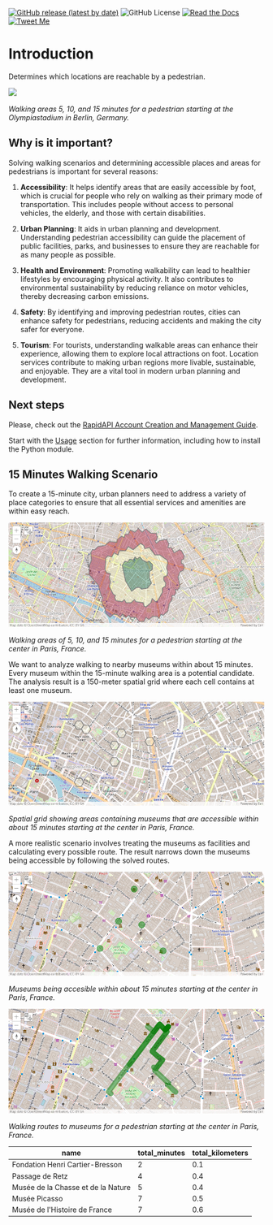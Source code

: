 [![GitHub release (latest by date)](https://img.shields.io/github/v/release/Geospatial-AI-DE/geopedestrian-py)](https://pypi.org/project/geopedestrian)
![GitHub License](https://img.shields.io/github/license/Geospatial-AI-DE/geopedestrian-py)
[![Read the Docs](https://img.shields.io/readthedocs/geopedestrian)](https://geopedestrian.readthedocs.io/en/latest)
[![Tweet Me](https://img.shields.io/twitter/url?style=social&url=https%3A%2F%2Fgithub.com%2FGeospatial-AI-DE%2Fgeopedestrian-py)](https://twitter.com/intent/tweet?text=Outstanding:&url=https%3A%2F%2Fgithub.com%2FGeospatial-AI-DE%2Fgeopedestrian-py)

# Introduction
Determines which locations are reachable by a pedestrian.

![](https://geospatial-ai.de/wp-content/uploads/2024/07/Walking-Areas-Berlin-Olympiastadium.png)

*Walking areas 5, 10, and 15 minutes for a pedestrian starting at the Olympiastadium in Berlin, Germany.*

## Why is it important?
Solving walking scenarios and determining accessible places and areas for pedestrians is important for several reasons:

1. **Accessibility**:
   It helps identify areas that are easily accessible by foot, which is crucial for people who rely on walking as their primary mode of transportation. This includes people without access to personal vehicles, the elderly, and those with certain disabilities.

2. **Urban Planning**:
   It aids in urban planning and development. Understanding pedestrian accessibility can guide the placement of public facilities, parks, and businesses to ensure they are reachable for as many people as possible.

3. **Health and Environment**:
   Promoting walkability can lead to healthier lifestyles by encouraging physical activity. It also contributes to environmental sustainability by reducing reliance on motor vehicles, thereby decreasing carbon emissions.

4. **Safety**:
   By identifying and improving pedestrian routes, cities can enhance safety for pedestrians, reducing accidents and making the city safer for everyone.

5. **Tourism**:
   For tourists, understanding walkable areas can enhance their experience, allowing them to explore local attractions on foot.
   Location services contribute to making urban regions more livable, sustainable, and enjoyable. They are a vital tool in modern urban planning and development.

## Next steps
Please, check out the [RapidAPI Account Creation and Management Guide](https://docs.rapidapi.com/docs/account-creation-and-settings).

Start with the [Usage](https://geopedestrian.readthedocs.io/en/latest/usage.html) section for further information, including
how to install the Python module.

## 15 Minutes Walking Scenario
To create a 15-minute city, urban planners need to address a variety of place categories to ensure that all essential services and amenities are within easy reach.

![](assets/images/Fifteen%20Minutes%20Walking%20Areas%20-%20Paris.png)

*Walking areas of 5, 10, and 15 minutes for a pedestrian starting at the center in Paris, France.*

We want to analyze walking to nearby museums within about 15 minutes. 
Every museum within the 15-minute walking area is a potential candidate. 
The analysis result is a 150-meter spatial grid where each cell contains at least one museum.

![](assets/images/Fifteen%20Minutes%20Walking%20Grid%20-%20Paris.png)

*Spatial grid showing areas containing museums that are accessible within about 15 minutes starting at the center in Paris, France.*

A more realistic scenario involves treating the museums as facilities and calculating every possible route. 
The result narrows down the museums being accessible by following the solved routes.

![](assets/images/Fifteen%20Minutes%20Walking%20Places%20-%20Paris.png)

*Museums being accesible within about 15 minutes starting at the center in Paris, France.*

![](assets/images/Fifteen%20Minutes%20Walking%20Routes%20-%20Paris.png)

*Walking routes to museums for a pedestrian starting at the center in Paris, France.*

| name | total_minutes | total_kilometers |
-------|---------------|------------------|
| Fondation Henri Cartier-Bresson | 2 | 0.1 |
| Passage de Retz | 4 | 0.4 |
| Musée de la Chasse et de la Nature  | 5 | 0.4 |
| Musée Picasso | 7 | 0.5 |
| Musée de l'Histoire de France | 7 | 0.6 |

